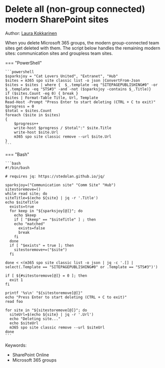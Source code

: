 # Delete all (non-group connected) modern SharePoint sites

Author: [Laura Kokkarinen](https://laurakokkarinen.com/does-it-spark-joy-powershell-scripts-for-keeping-your-development-environment-tidy-and-spotless/#delete-all-non-group-connected-modern-sharepoint-sites)

When you delete Microsoft 365 groups, the modern group-connected team sites get deleted with them. The script below handles the remaining modern sites: communication sites and groupless team sites.

=== "PowerShell"

    ```powershell
    $sparksjoy = "Cat Lovers United", "Extranet", "Hub"
    $sites = m365 spo site classic list -o json |ConvertFrom-Json
    $sites = $sites | where {  $_.template -eq "SITEPAGEPUBLISHING#0" -or $_.template -eq "STS#3" -and -not ($sparksjoy -contains $_.Title)}
    if ($sites.Count -eq 0) { break }
    $sites | Format-Table Title, Url, Template
    Read-Host -Prompt "Press Enter to start deleting (CTRL + C to exit)"
    $progress = 0
    $total = $sites.Count
    foreach ($site in $sites)
    {
        $progress++
        write-host $progress / $total":" $site.Title
        write-host $site.Url
        m365 spo site classic remove --url $site.Url
    }
    ```

=== "Bash"

    ```bash
    #!/bin/bash

    # requires jq: https://stedolan.github.io/jq/

    sparksjoy=("Communication site" "Comm Site" "Hub")
    sitestoremove=()
    while read site; do
    siteTitle=$(echo ${site} | jq -r '.Title')
    echo $siteTitle
      exists=true
      for keep in "${sparksjoy[@]}"; do
        echo $keep
        if [ "$keep" == "$siteTitle" ] ; then
        echo "matched"
          exists=false
          break
        fi
      done
      if [ "$exists" = true ]; then
        sitestoremove+=("$site")
      fi

    done < <(m365 spo site classic list -o json | jq -c '.[] | select(.Template == "SITEPAGEPUBLISHING#0" or .Template == "STS#3")')

    if [ ${#sitestoremove[@]} = 0 ]; then
      exit 1
    fi

    printf '%s\n' "${sitestoremove[@]}"
    echo "Press Enter to start deleting (CTRL + C to exit)"
    read foo

    for site in "${sitestoremove[@]}"; do
      siteUrl=$(echo ${site} | jq -r '.Url')
      echo "Deleting site..."
      echo $siteUrl
      m365 spo site classic remove --url $siteUrl
    done
    ```

Keywords:

- SharePoint Online
- Microsoft 365 groups
